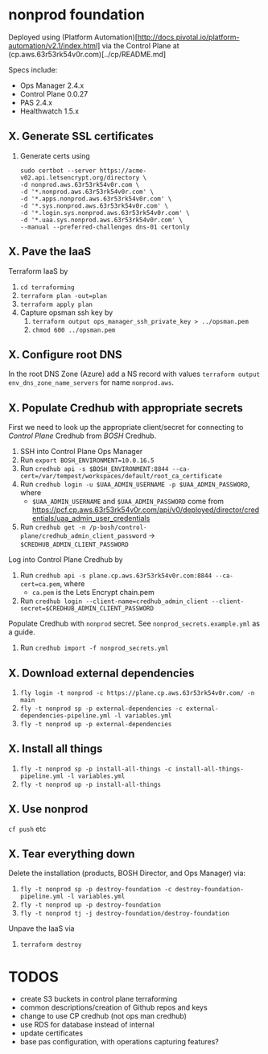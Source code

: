 # nonprod foundation

Deployed using (Platform Automation)[http://docs.pivotal.io/platform-automation/v2.1/index.html] via the Control Plane at (cp.aws.63r53rk54v0r.com)[../cp/README.md]

Specs include:
- Ops Manager 2.4.x
- Control Plane 0.0.27
- PAS 2.4.x
- Healthwatch 1.5.x

## X. Generate SSL certificates

1. Generate certs using
    ```
    sudo certbot --server https://acme-v02.api.letsencrypt.org/directory \
    -d nonprod.aws.63r53rk54v0r.com \
    -d '*.nonprod.aws.63r53rk54v0r.com' \
    -d '*.apps.nonprod.aws.63r53rk54v0r.com' \
    -d '*.sys.nonprod.aws.63r53rk54v0r.com' \
    -d '*.login.sys.nonprod.aws.63r53rk54v0r.com' \
    -d '*.uaa.sys.nonprod.aws.63r53rk54v0r.com' \
    --manual --preferred-challenges dns-01 certonly
    ```

## X. Pave the IaaS

Terraform IaaS by
1. `cd terraforming`
1. `terraform plan -out=plan`
1. `terraform apply plan`
1. Capture opsman ssh key by
    1. `terraform output ops_manager_ssh_private_key > ../opsman.pem`
    1. `chmod 600 ../opsman.pem`

## X. Configure root DNS

In the root DNS Zone (Azure) add a NS record with values `terraform output env_dns_zone_name_servers` for name `nonprod.aws`.

## X. Populate Credhub with appropriate secrets

First we need to look up the appropriate client/secret for connecting to *Control Plane* Credhub from *BOSH* Credhub.
1. SSH into Control Plane Ops Manager
1. Run `export BOSH_ENVIRONMENT=10.0.16.5`
1. Run `credhub api -s $BOSH_ENVIRONMENT:8844 --ca-cert=/var/tempest/workspaces/default/root_ca_certificate`
1. Run `credhub login -u $UAA_ADMIN_USERNAME -p $UAA_ADMIN_PASSWORD`, where
    - `$UAA_ADMIN_USERNAME` and `$UAA_ADMIN_PASSWORD` come from https://pcf.cp.aws.63r53rk54v0r.com/api/v0/deployed/director/credentials/uaa_admin_user_credentials
1. Run `credhub get -n /p-bosh/control-plane/credhub_admin_client_password` -> `$CREDHUB_ADMIN_CLIENT_PASSWORD`

Log into Control Plane Credhub by
1. Run `credhub api -s plane.cp.aws.63r53rk54v0r.com:8844 --ca-cert=ca.pem`, where
    - `ca.pem` is the Lets Encrypt chain.pem
1. Run `credhub login --client-name=credhub_admin_client --client-secret=$CREDHUB_ADMIN_CLIENT_PASSWORD`

Populate Credhub with `nonprod` secret. See `nonprod_secrets.example.yml` as a guide.
1. Run `credhub import -f nonprod_secrets.yml`

## X. Download external dependencies

1. `fly login -t nonprod -c https://plane.cp.aws.63r53rk54v0r.com/ -n main`
1. `fly -t nonprod sp -p external-dependencies -c external-dependencies-pipeline.yml -l variables.yml`
1. `fly -t nonprod up -p external-dependencies`


## X. Install all things

1. `fly -t nonprod sp -p install-all-things -c install-all-things-pipeline.yml -l variables.yml`
1. `fly -t nonprod up -p install-all-things`

## X. Use nonprod

`cf push` etc

## X. Tear everything down

Delete the installation (products, BOSH Director, and Ops Manager) via:
1. `fly -t nonprod sp -p destroy-foundation -c destroy-foundation-pipeline.yml -l variables.yml`
1. `fly -t nonprod up -p destroy-foundation`
1. `fly -t nonprod tj -j destroy-foundation/destroy-foundation`

Unpave the IaaS via
1. `terraform destroy`

# TODOS

- create S3 buckets in control plane terraforming
- common descriptions/creation of Github repos and keys
- change to use CP credhub (not ops man credhub)
- use RDS for database instead of internal
- update certificates
- base pas configuration, with operations capturing features?